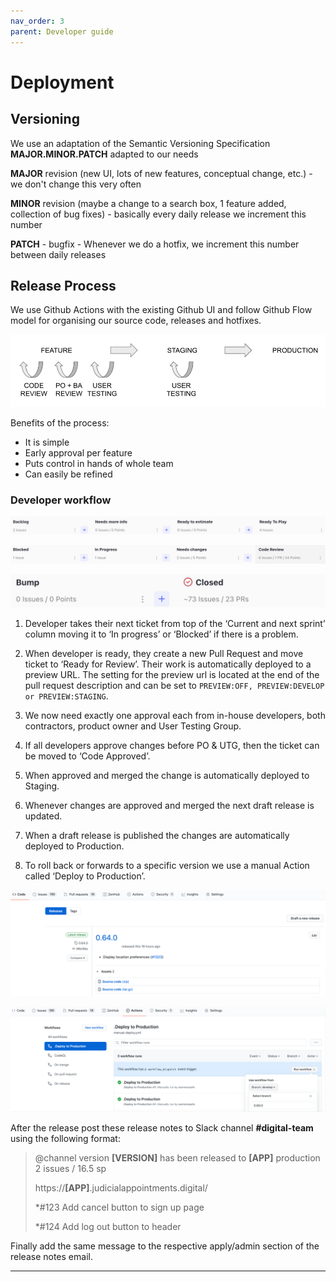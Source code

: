 ```yaml
---
nav_order: 3
parent: Developer guide
---
```


# Deployment

## Versioning
We use an adaptation of the Semantic Versioning Specification **MAJOR.MINOR.PATCH** adapted to our needs


**MAJOR** revision (new UI, lots of new features, conceptual change, etc.) - we don't change this very often

**MINOR** revision (maybe a change to a search box, 1 feature added, collection of bug fixes) - basically every daily release we increment this number

**PATCH** - bugfix - Whenever we do a hotfix, we increment this number between daily releases


## Release Process

We use Github Actions with the existing Github UI and follow Github Flow model for organising our source code, releases and hotfixes.

![1](./images/release.png)

Benefits of the process:

* It is simple
* Early approval per feature
* Puts control in hands of whole team
* Can easily be refined

### Developer workflow

![2](./images/release7.png)

![3](./images/release8.png)

![4](./images/release9.png)

1. Developer takes their next ticket from top of the ‘Current and next sprint’ column moving it to ‘In progress’ or ‘Blocked’ if there is a problem.

2. When developer is ready, they create a new Pull Request and move ticket to ‘Ready for Review’. Their work is automatically deployed to a preview URL. The setting for the preview url is located at the end of the pull request description and can be set to `PREVIEW:OFF, PREVIEW:DEVELOP or PREVIEW:STAGING`.

3. We now need exactly one approval each from in-house developers, both contractors, product owner and User Testing Group.

4. If all developers approve changes before PO & UTG, then the ticket can be moved to ‘Code Approved’.

5. When approved and merged the change is automatically deployed to Staging.

6. Whenever changes are approved and merged the next draft release is updated.

7. When a draft release is published the changes are automatically deployed to Production.

8. To roll back or forwards to a specific version we use a manual Action called ‘Deploy to Production’.

![5](./images/release5.png)

![6](./images/release6.png)

After the release post these release notes to Slack channel **#digital-team** using the following format:

> @channel version **[VERSION]** has been released to **[APP]** production
> 2 issues / 16.5 sp
>
> https://**[APP]**.judicialappointments.digital/
>
> *#123 Add cancel button to sign up page
>
> *#124 Add log out button to header

Finally add the same message to the respective apply/admin section of the release notes email.

---
